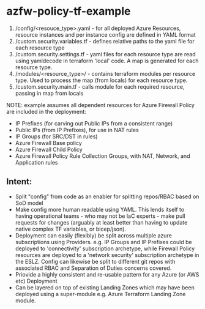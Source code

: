 # azfw-policy-tf-example

1. /config/<resouce_type>.yaml - for all deployed Azure Resources, resource instances and per instance config are defined in YAML format 
2. /custom.security.variables.tf - defines relative paths to the yaml file for each resource type
3. /custom.security.settings.tf - yaml files for each resource type are read using yamldecode in terraform 'local' code. A map is generated for each resource type.
4. /modules/<resource_type>/ - contains terraform modules per resource type. Used to process the map (from locals) for each resource type.
5. /custom.security.main.tf - calls module for each required resource, passing in map from locals

NOTE: example assumes all dependent resources for Azure Firewall Policy are included in the deployment:
- IP Prefixes (for carving out Public IPs from a consistent range)
- Public IPs (from IP Prefixes), for use in NAT rules
- IP Groups (for SRC/DST in rules)
- Azure Firewall Base policy
- Azure Firewall Child Policy
- Azure Firewall Policy Rule Collection Groups, with NAT, Network, and Application rules

## Intent:
- Split "config" from code as an enabler for splitting repos/RBAC based on SoD model
- Make config more human readable using YAML. This lends itself to having operational teams - who may not be IaC experts - make pull requests for changes (arguably at least better than having to update native complex TF variables, or bicep/json).
- Deployment can easily (flexibly) be split across multiple azure subscriptions using Providers. e.g. IP Groups and IP Prefixes could be deployed to 'connectivity' subscription archetype, while Firewall Policy resources are deployed to a 'network security' subscription archetype in the ESLZ. Config can likewise be split to different git repos with associated RBAC and Separation of Duties concerns covered.
- Priovide a highly consistent and re-usable pattern for any Azure (or AWS etc) Deployment 
- Can be layered on top of existing Landing Zones which may have been deployed using a super-module e.g. Azure Terraform Landing Zone module.